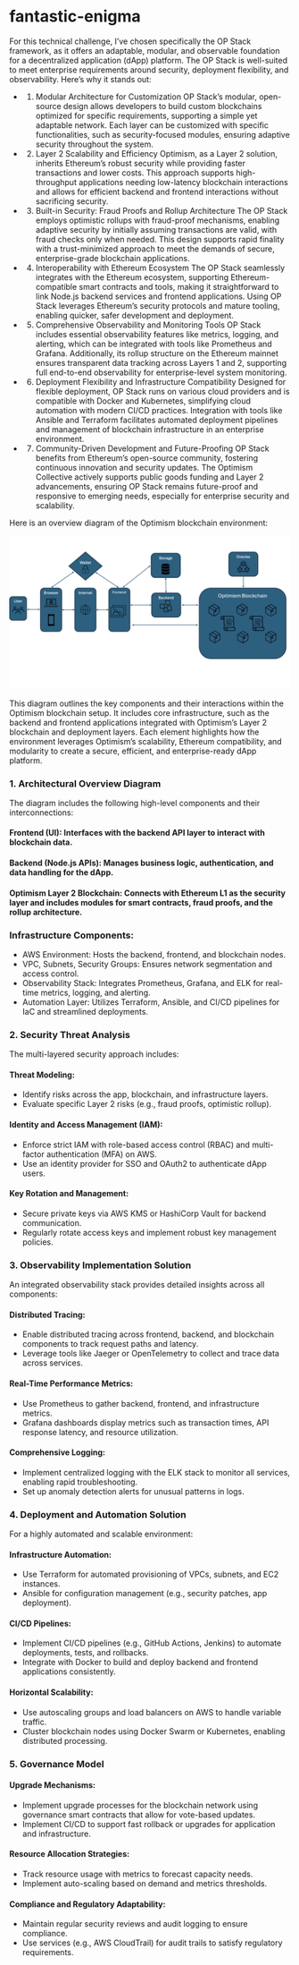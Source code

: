 # fantastic-enigma

For this technical challenge, I’ve chosen specifically the OP Stack framework, as it offers an adaptable, modular, and observable foundation for a decentralized application (dApp) platform. The OP Stack is well-suited to meet enterprise requirements around security, deployment flexibility, and observability. Here’s why it stands out:

*   1. Modular Architecture for Customization
OP Stack’s modular, open-source design allows developers to build custom blockchains optimized for specific requirements, supporting a simple yet adaptable network. Each layer can be customized with specific functionalities, such as security-focused modules, ensuring adaptive security throughout the system.

*   2. Layer 2 Scalability and Efficiency
Optimism, as a Layer 2 solution, inherits Ethereum’s robust security while providing faster transactions and lower costs. This approach supports high-throughput applications needing low-latency blockchain interactions and allows for efficient backend and frontend interactions without sacrificing security.

*   3. Built-in Security: Fraud Proofs and Rollup Architecture
The OP Stack employs optimistic rollups with fraud-proof mechanisms, enabling adaptive security by initially assuming transactions are valid, with fraud checks only when needed. This design supports rapid finality with a trust-minimized approach to meet the demands of secure, enterprise-grade blockchain applications.

*   4. Interoperability with Ethereum Ecosystem
The OP Stack seamlessly integrates with the Ethereum ecosystem, supporting Ethereum-compatible smart contracts and tools, making it straightforward to link Node.js backend services and frontend applications. Using OP Stack leverages Ethereum’s security protocols and mature tooling, enabling quicker, safer development and deployment.

*   5. Comprehensive Observability and Monitoring Tools
OP Stack includes essential observability features like metrics, logging, and alerting, which can be integrated with tools like Prometheus and Grafana. Additionally, its rollup structure on the Ethereum mainnet ensures transparent data tracking across Layers 1 and 2, supporting full end-to-end observability for enterprise-level system monitoring.

*   6. Deployment Flexibility and Infrastructure Compatibility
Designed for flexible deployment, OP Stack runs on various cloud providers and is compatible with Docker and Kubernetes, simplifying cloud automation with modern CI/CD practices. Integration with tools like Ansible and Terraform facilitates automated deployment pipelines and management of blockchain infrastructure in an enterprise environment.

*   7. Community-Driven Development and Future-Proofing
OP Stack benefits from Ethereum’s open-source community, fostering continuous innovation and security updates. The Optimism Collective actively supports public goods funding and Layer 2 advancements, ensuring OP Stack remains future-proof and responsive to emerging needs, especially for enterprise security and scalability.


Here is an overview diagram of the Optimism blockchain environment:

![alt text](image.png)

This diagram outlines the key components and their interactions within the Optimism blockchain setup. It includes core infrastructure, such as the backend and frontend applications integrated with Optimism’s Layer 2 blockchain and deployment layers. Each element highlights how the environment leverages Optimism’s scalability, Ethereum compatibility, and modularity to create a secure, efficient, and enterprise-ready dApp platform.

### 1. Architectural Overview Diagram

The diagram includes the following high-level components and their interconnections:

#### Frontend (UI): Interfaces with the backend API layer to interact with blockchain data.
#### Backend (Node.js APIs): Manages business logic, authentication, and data handling for the dApp.
#### Optimism Layer 2 Blockchain: Connects with Ethereum L1 as the security layer and includes modules for smart contracts, fraud proofs, and the rollup architecture.

### Infrastructure Components:

*   AWS Environment: Hosts the backend, frontend, and blockchain nodes.
*   VPC, Subnets, Security Groups: Ensures network segmentation and access control.
*   Observability Stack: Integrates Prometheus, Grafana, and ELK for real-time metrics, logging, and alerting.
*   Automation Layer: Utilizes Terraform, Ansible, and CI/CD pipelines for IaC and streamlined deployments.

### 2. Security Threat Analysis
The multi-layered security approach includes:

#### Threat Modeling:

*   Identify risks across the app, blockchain, and infrastructure layers.
*   Evaluate specific Layer 2 risks (e.g., fraud proofs, optimistic rollup).

#### Identity and Access Management (IAM):

*   Enforce strict IAM with role-based access control (RBAC) and multi-factor authentication (MFA) on AWS.
*   Use an identity provider for SSO and OAuth2 to authenticate dApp users.

#### Key Rotation and Management:

*   Secure private keys via AWS KMS or HashiCorp Vault for backend communication.
*   Regularly rotate access keys and implement robust key management policies.

### 3. Observability Implementation Solution
An integrated observability stack provides detailed insights across all components:

#### Distributed Tracing:

*   Enable distributed tracing across frontend, backend, and blockchain components to track request paths and latency.
*   Leverage tools like Jaeger or OpenTelemetry to collect and trace data across services.

#### Real-Time Performance Metrics:

*   Use Prometheus to gather backend, frontend, and infrastructure metrics.
*   Grafana dashboards display metrics such as transaction times, API response latency, and resource utilization.

#### Comprehensive Logging:

*   Implement centralized logging with the ELK stack to monitor all services, enabling rapid troubleshooting.
*   Set up anomaly detection alerts for unusual patterns in logs.

### 4. Deployment and Automation Solution
For a highly automated and scalable environment:

#### Infrastructure Automation:

*   Use Terraform for automated provisioning of VPCs, subnets, and EC2 instances.
*   Ansible for configuration management (e.g., security patches, app deployment).

#### CI/CD Pipelines:

*   Implement CI/CD pipelines (e.g., GitHub Actions, Jenkins) to automate deployments, tests, and rollbacks.
*   Integrate with Docker to build and deploy backend and frontend applications consistently.

#### Horizontal Scalability:

*   Use autoscaling groups and load balancers on AWS to handle variable traffic.
*   Cluster blockchain nodes using Docker Swarm or Kubernetes, enabling distributed processing.

### 5. Governance Model

#### Upgrade Mechanisms:

*   Implement upgrade processes for the blockchain network using governance smart contracts that allow for vote-based updates.
*   Implement CI/CD to support fast rollback or upgrades for application and infrastructure.

#### Resource Allocation Strategies:

*   Track resource usage with metrics to forecast capacity needs.
*   Implement auto-scaling based on demand and metrics thresholds.

#### Compliance and Regulatory Adaptability:

*   Maintain regular security reviews and audit logging to ensure compliance.
*   Use services (e.g., AWS CloudTrail) for audit trails to satisfy regulatory requirements.


